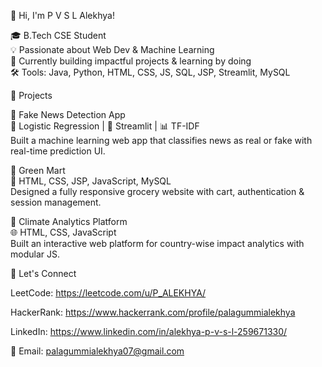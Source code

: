 👋 Hi, I'm P V S L Alekhya!

🎓 B.Tech CSE Student  
💡 Passionate about Web Dev & Machine Learning  
🌱 Currently building impactful projects & learning by doing   
🛠️ Tools: Java, Python, HTML, CSS, JS, SQL, JSP, Streamlit, MySQL

🚀 Projects

🔹 Fake News Detection App  
🧠 Logistic Regression | 🧰 Streamlit | 📊 TF-IDF  
Built a machine learning web app that classifies news as real or fake with real-time prediction UI.

🔹 Green Mart  
🛒 HTML, CSS, JSP, JavaScript, MySQL  
Designed a fully responsive grocery website with cart, authentication & session management.

🔹 Climate Analytics Platform  
🌐 HTML, CSS, JavaScript  
Built an interactive web platform for country-wise impact analytics with modular JS.

🤝 Let's Connect

LeetCode: https://leetcode.com/u/P_ALEKHYA/

HackerRank: https://www.hackerrank.com/profile/palagummialekhya

LinkedIn: https://www.linkedin.com/in/alekhya-p-v-s-l-259671330/

📧 Email: palagummialekhya07@gmail.com

